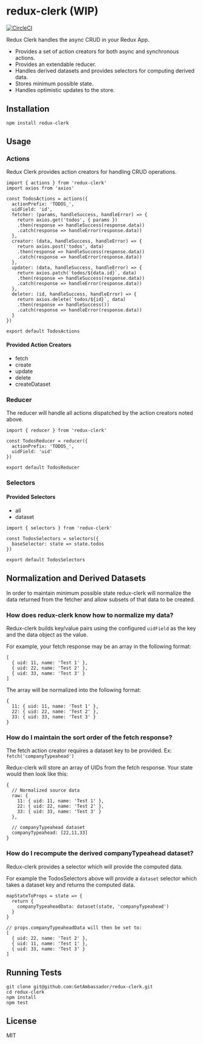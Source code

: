 # redux-clerk (WIP)

[![CircleCI](https://circleci.com/gh/GetAmbassador/redux-clerk.svg?style=svg&circle-token=a520f1c555abc4074f1801e49633e4244f9ce36d)](https://circleci.com/gh/GetAmbassador/redux-clerk)

Redux Clerk handles the async CRUD in your Redux App.

* Provides a set of action creators for both async and synchronous actions.
* Provides an extendable reducer.
* Handles derived datasets and provides selectors for computing derived data.
* Stores minimum possible state.
* Handles optimistic updates to the store.

## Installation

`npm install redux-clerk`

## Usage

### Actions
Redux Clerk provides action creators for handling CRUD operations.

```
import { actions } from 'redux-clerk'
import axios from 'axios'

const TodosActions = actions({
  actionPrefix: 'TODOS_',
  uidField: 'id',
  fetcher: (params, handleSuccess, handleError) => {
    return axios.get('todos', { params })
    .then(response => handleSuccess(response.data))
    .catch(response => handleError(response.data))
  },
  creator: (data, handleSuccess, handleError) => {
    return axios.post('todos', data)
    .then(response => handleSuccess(response.data))
    .catch(response => handleError(response.data))
  },
  updater: (data, handleSuccess, handleError) => {
    return axios.patch(`todos/${data.id}`, data)
    .then(response => handleSuccess(response.data))
    .catch(response => handleError(response.data))
  },
  deleter: (id, handleSuccess, handleError) => {
    return axios.delete(`todos/${id}`, data)
    .then(response => handleSuccess())
    .catch(response => handleError(response.data))
  }
})

export default TodosActions
```

#### Provided Action Creators
* fetch
* create
* update
* delete
* createDataset

### Reducer
The reducer will handle all actions dispatched by the action creators noted above.

```
import { reducer } from 'redux-clerk'

const TodosReducer = reducer({
  actionPrefix: 'TODOS_',
  uidField: 'uid'
})

export default TodosReducer
```

### Selectors

#### Provided Selectors
* all
* dataset

```
import { selectors } from 'redux-clerk'

const TodosSelectors = selectors({
  baseSelector: state => state.todos
})

export default TodosSelectors
```

## Normalization and Derived Datasets
In order to maintain minimum possible state redux-clerk will normalize the data returned from the fetcher and allow subsets of that data to be created.

### How does redux-clerk know how to normalize my data?
Redux-clerk builds key/value pairs using the configured `uidField` as the key and the data object as the value.

For example, your fetch response may be an array in the following format:
```
[
  { uid: 11, name: 'Test 1' },
  { uid: 22, name: 'Test 2' },
  { uid: 33, name: 'Test 3' }
]
```

The array will be normalized into the following format:
```
{
  11: { uid: 11, name: 'Test 1' },
  22: { uid: 22, name: 'Test 2' },
  33: { uid: 33, name: 'Test 3' }
}
```

### How do I maintain the sort order of the fetch response?
The fetch action creator requires a dataset key to be provided. Ex: `fetch('companyTypeahead')`

Redux-clerk will store an array of UIDs from the fetch response. Your state would then look like this:

```
{
  // Normalized source data
  raw: {
    11: { uid: 11, name: 'Test 1' },
    22: { uid: 22, name: 'Test 2' },
    33: { uid: 33, name: 'Test 3' }
  },

  // companyTypeahead dataset
  companyTypeahead: [22,11,33]
}
```

### How do I recompute the derived companyTypeahead dataset?
Redux-clerk provides a selector which will provide the computed data.

For example the TodosSelectors above will provide a `dataset` selector which takes a dataset key and returns the computed data.
```
mapStateToProps = state => {
  return {
    companyTypeaheadData: dataset(state, 'companyTypeahead')
  }
}

// props.companyTypeaheadData will then be set to:
[
  { uid: 22, name: 'Test 2' },
  { uid: 11, name: 'Test 1' },
  { uid: 33, name: 'Test 3' }
]

```

## Running Tests
```
git clone git@github.com:GetAmbassador/redux-clerk.git
cd redux-clerk
npm install
npm test
```

## License
MIT
